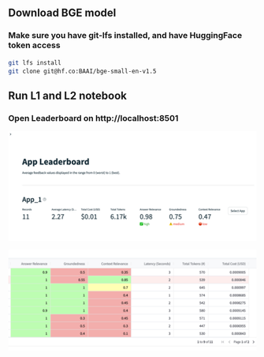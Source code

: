 

## Download BGE model
### Make sure you have git-lfs installed, and have HuggingFace token access

```bash
git lfs install
git clone git@hf.co:BAAI/bge-small-en-v1.5
```

## Run L1 and L2 notebook

### Open Leaderboard on http://localhost:8501

![Leaderboard](./leaderboard.png)

![Evaluation](./evaluation.png)